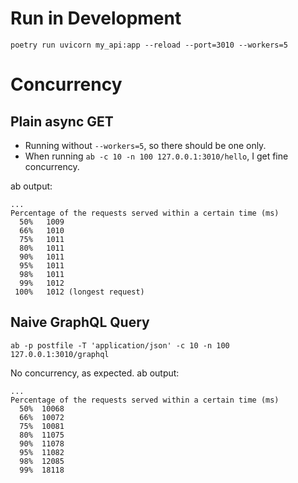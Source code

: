 
# Run in Development

```
poetry run uvicorn my_api:app --reload --port=3010 --workers=5
```

# Concurrency

## Plain async GET

* Running without `--workers=5`, so there should be one only.
* When running `ab -c 10 -n 100 127.0.0.1:3010/hello`, I get fine concurrency.

ab output:

```
...
Percentage of the requests served within a certain time (ms)
  50%   1009
  66%   1010
  75%   1011
  80%   1011
  90%   1011
  95%   1011
  98%   1011
  99%   1012
 100%   1012 (longest request)
```

## Naive GraphQL Query

`ab -p postfile -T 'application/json' -c 10 -n 100 127.0.0.1:3010/graphql`

No concurrency, as expected. ab output:

```
...
Percentage of the requests served within a certain time (ms)
  50%  10068
  66%  10072
  75%  10081
  80%  11075
  90%  11078
  95%  11082
  98%  12085
  99%  18118
```
